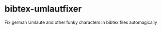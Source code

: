 bibtex-umlautfixer
==================

Fix german Umlaute and other funky characters in bibtex files automagically
